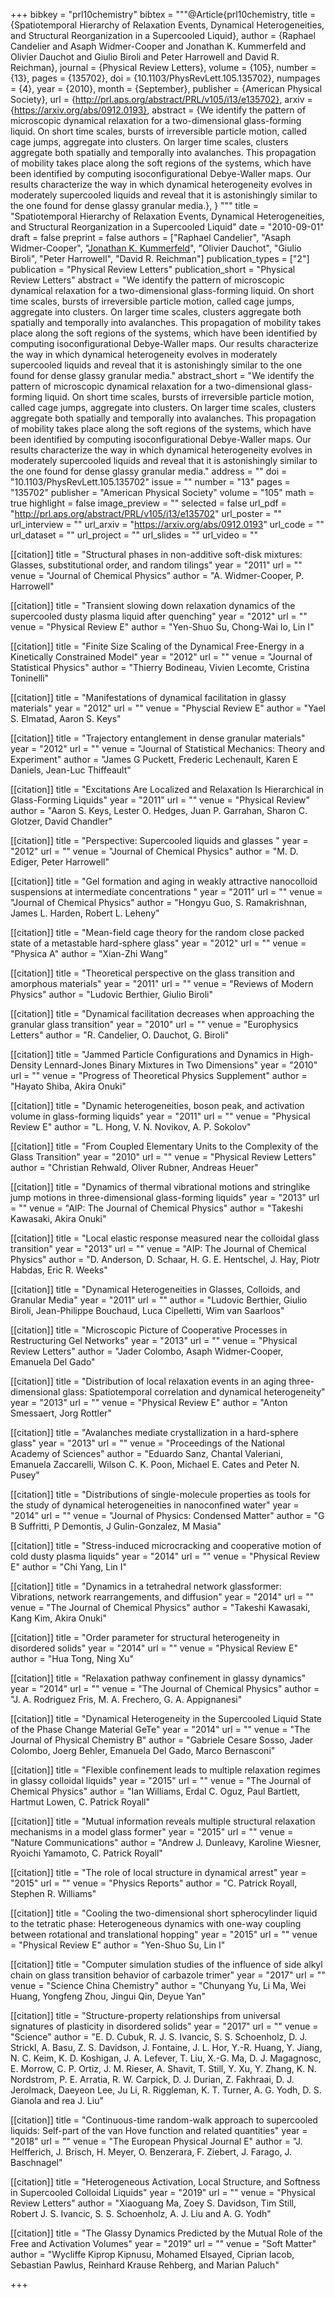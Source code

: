 +++
bibkey = "prl10chemistry"
bibtex = """@Article{prl10chemistry,
  title     = {Spatiotemporal Hierarchy of Relaxation Events, Dynamical Heterogeneities, and Structural Reorganization in a Supercooled Liquid},
  author    = {Raphael Candelier and Asaph Widmer-Cooper and Jonathan K. Kummerfeld and Olivier Dauchot and Giulio Biroli and Peter Harrowell and David R. Reichman},
  journal   = {Physical Review Letters},
  volume    = {105},
  number    = {13},
  pages     = {135702},
  doi       = {10.1103/PhysRevLett.105.135702},
  numpages  = {4},
  year      = {2010},
  month     = {September},
  publisher = {American Physical Society},
  url       = {http://prl.aps.org/abstract/PRL/v105/i13/e135702},
  arxiv     = {https://arxiv.org/abs/0912.0193},
  abstract  = {We identify the pattern of microscopic dynamical relaxation for a two-dimensional glass-forming liquid. On short time scales, bursts of irreversible particle motion, called cage jumps, aggregate into clusters. On larger time scales, clusters aggregate both spatially and temporally into avalanches. This propagation of mobility takes place along the soft regions of the systems, which have been identified by computing isoconfigurational Debye-Waller maps. Our results characterize the way in which dynamical heterogeneity evolves in moderately supercooled liquids and reveal that it is astonishingly similar to the one found for dense glassy granular media.},
}
"""
title = "Spatiotemporal Hierarchy of Relaxation Events, Dynamical Heterogeneities, and Structural Reorganization in a Supercooled Liquid"
date = "2010-09-01"
draft = false
preprint = false
authors = ["Raphael Candelier", "Asaph Widmer-Cooper", "<span style='text-decoration:underline;'>Jonathan K. Kummerfeld</span>", "Olivier Dauchot", "Giulio Biroli", "Peter Harrowell", "David R. Reichman"]
publication_types = ["2"]
publication = "Physical Review Letters"
publication_short = "Physical Review Letters"
abstract = "We identify the pattern of microscopic dynamical relaxation for a two-dimensional glass-forming liquid. On short time scales, bursts of irreversible particle motion, called cage jumps, aggregate into clusters. On larger time scales, clusters aggregate both spatially and temporally into avalanches. This propagation of mobility takes place along the soft regions of the systems, which have been identified by computing isoconfigurational Debye-Waller maps. Our results characterize the way in which dynamical heterogeneity evolves in moderately supercooled liquids and reveal that it is astonishingly similar to the one found for dense glassy granular media."
abstract_short = "We identify the pattern of microscopic dynamical relaxation for a two-dimensional glass-forming liquid. On short time scales, bursts of irreversible particle motion, called cage jumps, aggregate into clusters. On larger time scales, clusters aggregate both spatially and temporally into avalanches. This propagation of mobility takes place along the soft regions of the systems, which have been identified by computing isoconfigurational Debye-Waller maps. Our results characterize the way in which dynamical heterogeneity evolves in moderately supercooled liquids and reveal that it is astonishingly similar to the one found for dense glassy granular media."
address = ""
doi = "10.1103/PhysRevLett.105.135702"
issue = ""
number = "13"
pages = "135702"
publisher = "American Physical Society"
volume = "105"
math = true
highlight = false
image_preview = ""
selected = false
url_pdf = "http://prl.aps.org/abstract/PRL/v105/i13/e135702"
url_poster = ""
url_interview = ""
url_arxiv = "https://arxiv.org/abs/0912.0193"
url_code = ""
url_dataset = ""
url_project = ""
url_slides = ""
url_video = ""

[[citation]]
title = "Structural phases in non-additive soft-disk mixtures: Glasses, substitutional order, and random tilings"
year = "2011"
url = ""
venue = "Journal of Chemical Physics"
author = "A. Widmer-Cooper, P. Harrowell"

[[citation]]
title = "Transient slowing down relaxation dynamics of the supercooled dusty plasma liquid after quenching"
year = "2012"
url = ""
venue = "Physical Review E"
author = "Yen-Shuo Su, Chong-Wai Io, Lin I"

[[citation]]
title = "Finite Size Scaling of the Dynamical Free-Energy in a Kinetically Constrained Model"
year = "2012"
url = ""
venue = "Journal of Statistical Physics"
author = "Thierry Bodineau, Vivien Lecomte, Cristina Toninelli"

[[citation]]
title = "Manifestations of dynamical facilitation in glassy materials"
year = "2012"
url = ""
venue = "Physcial Review E"
author = "Yael S. Elmatad, Aaron S. Keys"

[[citation]]
title = "Trajectory entanglement in dense granular materials"
year = "2012"
url = ""
venue = "Journal of Statistical Mechanics: Theory  and  Experiment"
author = "James G Puckett, Frederic Lechenault, Karen E Daniels, Jean-Luc Thiffeault"

[[citation]]
title = "Excitations Are Localized and Relaxation Is Hierarchical in Glass-Forming Liquids"
year = "2011"
url = ""
venue = "Physical Review"
author = "Aaron S. Keys, Lester O. Hedges, Juan P. Garrahan, Sharon C. Glotzer, David Chandler"

[[citation]]
title = "Perspective: Supercooled liquids and glasses "
year = "2012"
url = ""
venue = "Journal of Chemical Physics"
author = "M. D. Ediger, Peter Harrowell"

[[citation]]
title = "Gel formation and aging in weakly attractive nanocolloid suspensions at intermediate concentrations "
year = "2011"
url = ""
venue = "Journal of Chemical Physics"
author = "Hongyu Guo, S. Ramakrishnan, James L. Harden, Robert L. Leheny"

[[citation]]
title = "Mean-field cage theory for the random close packed state of a metastable hard-sphere glass"
year = "2012"
url = ""
venue = "Physica A"
author = "Xian-Zhi Wang"

[[citation]]
title = "Theoretical perspective on the glass transition and amorphous materials"
year = "2011"
url = ""
venue = "Reviews of Modern Physics"
author = "Ludovic Berthier, Giulio Biroli"

[[citation]]
title = "Dynamical facilitation decreases when approaching the granular glass transition"
year = "2010"
url = ""
venue = "Europhysics Letters"
author = "R. Candelier, O. Dauchot, G. Biroli"

[[citation]]
title = "Jammed Particle Configurations and Dynamics in High-Density Lennard-Jones Binary Mixtures in Two Dimensions"
year = "2010"
url = ""
venue = "Progress of Theoretical Physics Supplement"
author = "Hayato Shiba, Akira Onuki"

[[citation]]
title = "Dynamic heterogeneities, boson peak, and activation volume in glass-forming liquids"
year = "2011"
url = ""
venue = "Physical Review E"
author = "L. Hong, V. N. Novikov, A. P. Sokolov"

[[citation]]
title = "From Coupled Elementary Units to the Complexity of the Glass Transition"
year = "2010"
url = ""
venue = "Physical Review Letters"
author = "Christian Rehwald, Oliver Rubner, Andreas Heuer"

[[citation]]
title = "Dynamics of thermal vibrational motions and stringlike jump motions in three-dimensional glass-forming liquids"
year = "2013"
url = ""
venue = "AIP: The Journal of Chemical Physics"
author = "Takeshi Kawasaki, Akira Onuki"

[[citation]]
title = "Local elastic response measured near the colloidal glass transition"
year = "2013"
url = ""
venue = "AIP: The Journal of Chemical Physics"
author = "D. Anderson, D. Schaar, H. G. E. Hentschel, J. Hay, Piotr Habdas, Eric R. Weeks"

[[citation]]
title = "Dynamical Heterogeneities in Glasses, Colloids, and Granular Media"
year = "2011"
url = ""
author = "Ludovic Berthier, Giulio Biroli, Jean-Philippe Bouchaud, Luca Cipelletti, Wim van Saarloos"

[[citation]]
title = "Microscopic Picture of Cooperative Processes in Restructuring Gel Networks"
year = "2013"
url = ""
venue = "Physical Review Letters"
author = "Jader Colombo, Asaph Widmer-Cooper, Emanuela Del Gado"

[[citation]]
title = "Distribution of local relaxation events in an aging three-dimensional glass: Spatiotemporal correlation and dynamical heterogeneity"
year = "2013"
url = ""
venue = "Physical Review E"
author = "Anton Smessaert, Jorg Rottler"

[[citation]]
title = "Avalanches mediate crystallization in a hard-sphere glass"
year = "2013"
url = ""
venue = "Proceedings of the National Academy of Sciences"
author = "Eduardo Sanz, Chantal Valeriani, Emanuela Zaccarelli, Wilson C. K. Poon, Michael E. Cates and Peter N. Pusey"

[[citation]]
title = "Distributions of single-molecule properties as tools for the study of dynamical heterogeneities in nanoconfined water"
year = "2014"
url = ""
venue = "Journal of Physics: Condensed Matter"
author = "G B Suffritti, P Demontis, J Gulin-Gonzalez, M Masia"

[[citation]]
title = "Stress-induced microcracking and cooperative motion of cold dusty plasma liquids"
year = "2014"
url = ""
venue = "Physical Review E"
author = "Chi Yang, Lin I"

[[citation]]
title = "Dynamics in a tetrahedral network glassformer: Vibrations, network rearrangements, and diffusion"
year = "2014"
url = ""
venue = "The Journal of Chemical Physics"
author = "Takeshi Kawasaki, Kang Kim, Akira Onuki"

[[citation]]
title = "Order parameter for structural heterogeneity in disordered solids"
year = "2014"
url = ""
venue = "Physical Review E"
author = "Hua Tong, Ning Xu"

[[citation]]
title = "Relaxation pathway confinement in glassy dynamics"
year = "2014"
url = ""
venue = "The Journal of Chemical Physics"
author = "J. A. Rodriguez Fris, M. A. Frechero, G. A. Appignanesi"

[[citation]]
title = "Dynamical Heterogeneity in the Supercooled Liquid State of the Phase Change Material GeTe"
year = "2014"
url = ""
venue = "The Journal of Physical Chemistry B"
author = "Gabriele Cesare Sosso, Jader Colombo, Joerg Behler, Emanuela Del Gado, Marco Bernasconi"

[[citation]]
title = "Flexible confinement leads to multiple relaxation regimes in glassy colloidal liquids"
year = "2015"
url = ""
venue = "The Journal of Chemical Physics"
author = "Ian Williams, Erdal C. Oguz, Paul Bartlett, Hartmut Lowen, C. Patrick Royall"

[[citation]]
title = "Mutual information reveals multiple structural relaxation mechanisms in a model glass former"
year = "2015"
url = ""
venue = "Nature Communications"
author = "Andrew J. Dunleavy, Karoline Wiesner, Ryoichi Yamamoto, C. Patrick Royall"

[[citation]]
title = "The role of local structure in dynamical arrest"
year = "2015"
url = ""
venue = "Physics Reports"
author = "C. Patrick Royall, Stephen R. Williams"

[[citation]]
title = "Cooling the two-dimensional short spherocylinder liquid to the tetratic phase: Heterogeneous dynamics with one-way coupling between rotational and translational hopping"
year = "2015"
url = ""
venue = "Physical Review E"
author = "Yen-Shuo Su, Lin I"

[[citation]]
title = "Computer simulation studies of the influence of side alkyl chain on glass transition behavior of carbazole trimer"
year = "2017"
url = ""
venue = "Science China Chemistry"
author = "Chunyang Yu, Li Ma, Wei Huang, Yongfeng Zhou, Jingui Qin, Deyue Yan"

[[citation]]
title = "Structure-property relationships from universal signatures of plasticity in disordered solids"
year = "2017"
url = ""
venue = "Science"
author = "E. D. Cubuk, R. J. S. Ivancic, S. S. Schoenholz, D. J. Strickl, A. Basu, Z. S. Davidson, J. Fontaine, J. L. Hor, Y.-R. Huang, Y. Jiang, N. C. Keim, K. D. Koshigan, J. A. Lefever, T. Liu, X.-G. Ma, D. J. Magagnosc, E. Morrow, C. P. Ortiz, J. M. Rieser, A. Shavit, T. Still, Y. Xu, Y. Zhang, K. N. Nordstrom, P. E. Arratia, R. W. Carpick, D. J. Durian, Z. Fakhraai, D. J. Jerolmack, Daeyeon Lee, Ju Li, R. Riggleman, K. T. Turner, A. G. Yodh, D. S. Gianola and rea J. Liu"

[[citation]]
title = "Continuous-time random-walk approach to supercooled liquids: Self-part of the van Hove function and related quantities"
year = "2018"
url = ""
venue = "The European Physical Journal E"
author = "J. Helfferich, J. Brisch, H. Meyer, O. Benzerara, F. Ziebert, J. Farago, J. Baschnagel"

[[citation]]
title = "Heterogeneous Activation, Local Structure, and Softness in Supercooled Colloidal Liquids"
year = "2019"
url = ""
venue = "Physical Review Letters"
author = "Xiaoguang Ma, Zoey S. Davidson, Tim Still, Robert J. S. Ivancic, S. S. Schoenholz, A. J. Liu and A. G. Yodh"

[[citation]]
title = "The Glassy Dynamics Predicted by the Mutual Role of the Free and Activation Volumes"
year = "2019"
url = ""
venue = "Soft Matter"
author = "Wycliffe Kiprop Kipnusu, Mohamed Elsayed, Ciprian Iacob, Sebastian Pawlus, Reinhard Krause Rehberg, and Marian Paluch"


+++